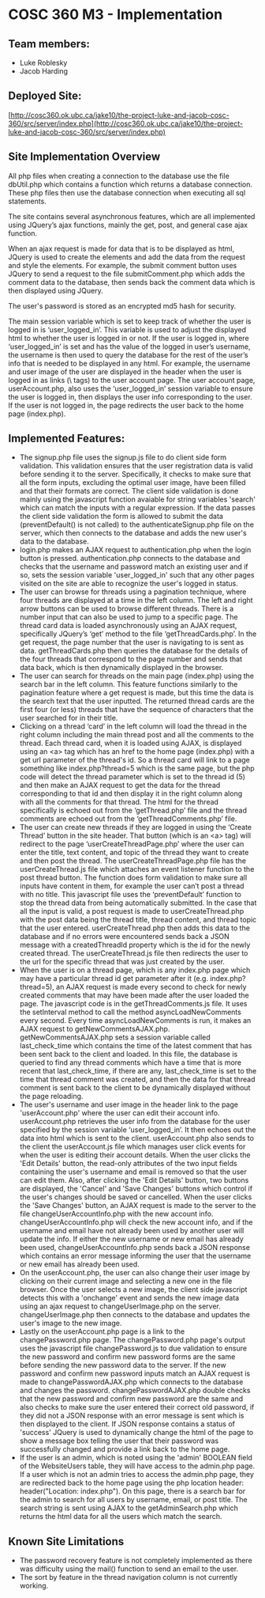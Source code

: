 # COSC 360 M3 - Implementation 

## Team members:
- Luke Roblesky
- Jacob Harding

## Deployed Site:
[http://cosc360.ok.ubc.ca/jake10/the-project-luke-and-jacob-cosc-360/src/server/index.php](http://cosc360.ok.ubc.ca/jake10/the-project-luke-and-jacob-cosc-360/src/server/index.php)

## Site Implementation Overview
<p>All php files when creating a connection to the database use the file dbUtil.php which contains a function which returns a database connection. These php files then use the database connection when executing all sql statements.</p>

<p>The site contains several asynchronous features, which are all implemented using JQuery’s ajax functions, mainly the get, post, and general case ajax function.</p>

<p>When an ajax request is made for data that is to be displayed as html, JQuery is used to create the elements and add the data from the request and style the elements. For example, the submit comment button uses JQuery to send a request to the file submitComment.php which adds the comment data to the database, then sends back the comment data which is then displayed using JQuery.</p>

<p>The user's password is stored as an encrypted md5 hash for security.</p>

<p>The main session variable which is set to keep track of whether the user is logged in is ‘user_logged_in’. This variable is used to adjust the displayed html to whether the user is logged in or not. If the user is logged in, where ‘user_logged_in’ is set and has the value of the logged in user’s username, the username is then used to query the database for the rest of the user’s info that is needed to be displayed in any html. For example, the username and user image of the user are displayed in the header when the user is logged in as links (\<a\> tags) to the user account page. The user account page, userAccount.php, also uses the ‘user_logged_in’ session variable to ensure the user is logged in, then displays the user info corresponding to the user. If the user is not logged in, the page redirects the user back to the home page (index.php).</p>

## Implemented Features:
- The signup.php file uses the signup.js file to do client side form validation. This validation ensures that the user registration data is valid before sending it to the server. Specifically, it checks to make sure that all the form inputs, excluding the optimal user image, have been filled and that their formats are correct. The client side validation is done mainly using the javascript function avaiable for string variables 'search' which can match the inputs with a regular expression. If the data passes the client side validation the form is allowed to submit the data (preventDefault() is not called) to the authenticateSignup.php file on the server, which then connects to the database and adds the new user's data to the database.
- login.php makes an AJAX request to authentication.php when the login button is pressed. authentication.php connects to the database and checks that the username and password match an existing user and if so, sets the session variable 'user_logged_in' such that any other pages visited on the site are able to recognize the user's logged in status. 
- The user can browse for threads using a pagination technique, where four threads are displayed at a time in the left column. The left and right arrow buttons can be used to browse different threads. There is a number input that can also be used to jump to a specific page. The thread card data is loaded asynchronously using  an AJAX request, specifically JQuery’s ‘get’ method to the file ‘getThreadCards.php’. In the get request, the page number that the user is navigating to is sent as data. getThreadCards.php then queries the database for the details of the four threads that correspond to the page number and sends that data back, which is then dynamically displayed in the browser.
- The user can search for threads on the main page (index.php) using the search bar in the left column. This feature functions similarly to the pagination feature where a get request is made, but this time the data is the search text that the user inputted. The returned thread cards are the first four (or less) threads that have the sequence of characters that the user searched for in their title. 
- Clicking on a thread ‘card’ in the left column will load the thread in the right column including the main thread post and all the comments to the thread. Each thread card, when it is loaded using AJAX, is displayed using an \<a\> tag which has an href to the home page (index.php) with a get url parameter of the thread's id. So a thread card will link to a page something like index.php?thread=5 which is the same page, but the php code will detect the thread parameter which is set to the thread id (5) and then make an AJAX request to get the data for the thread corresponding to that id and then display it in the right column along with all the comments for that thread. The html for the thread specifically is echoed out from the ‘getThread.php’ file and the thread comments are echoed out from the ‘getThreadComments.php’ file.
- The user can create new threads if they are logged in using the ‘Create Thread’ button in the site header. That button (which is an \<a\> tag) will redirect to the page ‘userCreateThreadPage.php’ where the user can enter the title, text content, and topic of the thread they want to create and then post the thread. The userCreateThreadPage.php file has the userCreateThread.js file which attaches an event listener function to the post thread button. The function does form validation to make sure all inputs have content in them, for example the user can’t post a thread with no title. This javascript file uses the ‘preventDefault’ function to stop the thread data from being automatically submitted. In the case that all the input is valid, a post request is made to userCreateThread.php with the post data being the thread title, thread content, and thread topic that the user entered. userCreateThread.php then adds this data to the database and if no errors were encountered sends back a JSON message with a createdThreadId property which is the id for the newly created thread. The userCreateThread.js file then redirects the user to the url for the specific thread that was just created by the user.
- When the user is on a thread page, which is any index.php page which may have a particular thread id get parameter after it (e.g. index.php?thread=5), an AJAX request is made every second to check for newly created comments that may have been made after the user loaded the page. The javascript code is in the getThreadComments.js file. It uses the setInterval method to call the method asyncLoadNewComments every second. Every time asyncLoadNewComments is run, it makes an AJAX request to getNewCommentsAJAX.php. getNewCommentsAJAX.php sets a session variable called last_check_time which contains the time of the latest comment that has been sent back to the client and loaded. In this file, the database is queried to find any thread comments which have a time that is more recent that last_check_time, if there are any, last_check_time is set to the time that thread comment was created, and then the data for that thread comment is sent back to the client to be dynamically displayed without the page reloading.
- The user's username and user image in the header link to the page 'userAccount.php' where the user can edit their account info. userAccount.php retrieves the user info from the database for the user specified by the session variable ‘user_logged_in’. It then echoes out the data into html which is sent to the client. userAccount.php also sends to the client the userAccount.js file which manages user click events for when the user is editing their account details. When the user clicks the 'Edit Details' button, the read-only attributes of the two input fields containing the user's username and email is removed so that the user can edit them. Also, after clicking the 'Edit Details' button, two buttons are displayed, the 'Cancel' and 'Save Changes' buttons which control if the user's changes should be saved or cancelled. When the user clicks the 'Save Changes' button, an AJAX request is made to the server to the file changeUserAccountInfo.php with the new account info. changeUserAccountInfo.php will check the new account info, and if the username and email have not already been used by another user will update the info. If either the new username or new email has already been used, changeUserAccountInfo.php sends back a JSON response which contains an error message informing the user that the username or new email has already been used. 
- On the userAccount.php, the user can also change their user image by clicking on their current image and selecting a new one in the file browser. Once the user selects a new image, the client side javascript detects this with a 'onchange' event and sends the new image data using an ajax request to changeUserImage.php on the server. changeUserImage.php then connects to the database and updates the user's image to the new image. 
- Lastly on the userAccount.php page is a link to the changePassword.php page. The changePassword.php page's output uses the javascript file changePassword.js to due validation to ensure the new password and confirm new password forms are the same before sending the new password data to the server. If the new password and confirm new password inputs match an AJAX request is made to changePasswordAJAX.php which connects to the database and changes the password. changePasswordAJAX.php double checks that the new password and confirm new password are the same and also checks to make sure the user entered their correct old password, if they did not a JSON response with an error message is sent which is then displayed to the client. If JSON response contains a status of 'success' JQuery is used to dynamically change the html of the page to show a message box telling the user that their password was successfully changed and provide a link back to the home page.
- If the user is an admin, which is noted using the 'admin' BOOLEAN field of the WebsiteUsers table, they will have access to the admin.php page. If a user which is not an admin tries to access the admin.php page, they are redirected back to the home page using the php location header: header("Location: index.php"). On this page, there is a search bar for the admin to search for all users by username, email, or post title. The search string is sent using AJAX to the getAdminSearch.php which returns the html data for all the users which match the search.




## Known Site Limitations
- The password recovery feature is not completely implemented as there was difficulty using the mail() function to send an email to the user.
- The sort by feature in the thread navigation column is not currently working.
